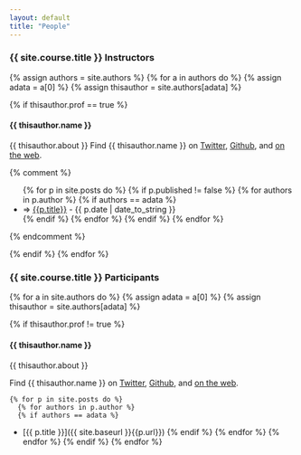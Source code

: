 ```yaml
---
layout: default
title: "People"
---
```



### {{ site.course.title }} Instructors  
{% assign authors = site.authors %}
{% for a in authors do %}
  {% assign adata = a[0] %}
  {% assign thisauthor = site.authors[adata] %}
  
  {% if thisauthor.prof == true %}
#### {{ thisauthor.name }}

{{ thisauthor.about }}  Find {{ thisauthor.name }} on <a href="http://twitter.com/{{thisauthor.twitter}}">Twitter</a>, <a href="http://github.com/{{thisauthor.github}}">Github</a>, and <a href="{{thisauthor.website}}">on the web</a>.

{% comment %}
<ul class="posts">
    {% for p in site.posts do %}
      {% if p.published != false %}
      	{% for authors in p.author %}
            {% if authors == adata %}
<li><span>=>  <a href="{{ site.baseurl }}{{p.url}}">{{p.title}}</a> - {{ p.date | date_to_string }}</span></li>
            {% endif %}
      	{% endfor %}
    	{% endif %}
    {% endfor %}
</ul>
{% endcomment %}

  {% endif %}
{% endfor %}

### {{ site.course.title }} Participants

{% for a in site.authors do %}
  {% assign adata = a[0] %}
  {% assign thisauthor = site.authors[adata] %}
  
  {% if thisauthor.prof != true %}
#### {{ thisauthor.name }}

{{ thisauthor.about }}  

Find {{ thisauthor.name }} on <a href="http://twitter.com/{{thisauthor.twitter}}">Twitter</a>, <a href="http://github.com/{{thisauthor.github}}">Github</a>, and <a href="{{thisauthor.website}}">on the web</a>.

    {% for p in site.posts do %}
      {% for authors in p.author %}
      {% if authors == adata %}
* [{{ p.title }}]({{ site.baseurl }}{{p.url}})
      {% endif %}
	{% endfor %}
    {% endfor %}
  {% endif %}
{% endfor %}



